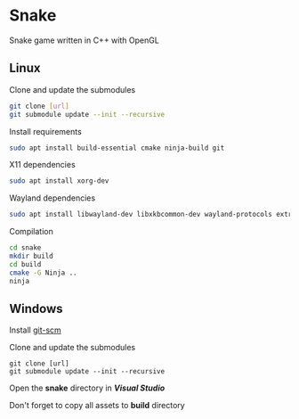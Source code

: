 # Snake

Snake game written in C++ with OpenGL

## Linux
Clone and update the submodules
```bash
git clone [url]
git submodule update --init --recursive
```

Install requirements
```bash
sudo apt install build-essential cmake ninja-build git
```

X11 dependencies
```bash
sudo apt install xorg-dev
```

Wayland dependencies
```bash
sudo apt install libwayland-dev libxkbcommon-dev wayland-protocols extra-cmake-modules
```

Compilation
```bash
cd snake
mkdir build
cd build
cmake -G Ninja ..
ninja
```

## Windows
Install [git-scm](https://git-scm.com/)

Clone and update the submodules
```
git clone [url]
git submodule update --init --recursive
```

Open the **snake** directory in ***Visual Studio***

Don't forget to copy all assets to **build** directory
